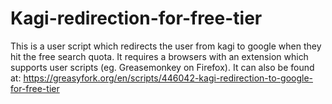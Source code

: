 # Kagi-redirection-for-free-tier
This is a user script which redirects the user from kagi to google when they hit the free search quota. It requires a browsers with an extension which supports user scripts (eg. Greasemonkey on Firefox). It can also be found at: https://greasyfork.org/en/scripts/446042-kagi-redirection-to-google-for-free-tier 
